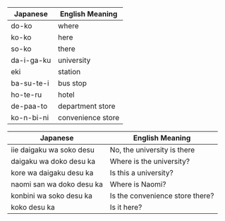 | Japanese   | English Meaning   |
| ---------- | ----------------- |
| do-ko      | where             |
| ko-ko      | here              |
| so-ko      | there             |
| da-i-ga-ku | university        |
| eki        | station           |
| ba-su-te-i | bus stop          |
| ho-te-ru   | hotel             |
| de-paa-to  | department store  |
| ko-n-bi-ni | convenience store |

| Japanese                  | English Meaning                 |
| ------------------------- | ------------------------------- |
| iie daigaku wa soko desu  | No, the university is there     |
| daigaku wa doko desu ka   | Where is the university?        |
| kore wa daigaku desu ka   | Is this a university?           |
| naomi san wa doko desu ka | Where is Naomi?                 |
| konbini wa soko desu ka   | Is the convenience store there? |
| koko desu ka              | Is it here?                     |